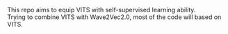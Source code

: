 This repo aims to equip VITS with self-supervised learning ability. \
Trying to combine VITS with Wave2Vec2.0, most of the code will based on VITS.

